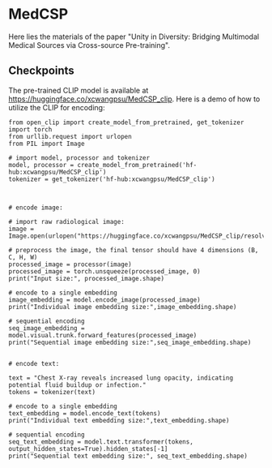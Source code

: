# MedCSP
Here lies the materials of the paper "Unity in Diversity: Bridging Multimodal Medical Sources via Cross-source Pre-training". 

## Checkpoints
The pre-trained CLIP model is available at https://huggingface.co/xcwangpsu/MedCSP_clip. Here is a demo of how to utilize the CLIP for encoding: 

```
from open_clip import create_model_from_pretrained, get_tokenizer
import torch
from urllib.request import urlopen
from PIL import Image

# import model, processor and tokenizer
model, processor = create_model_from_pretrained('hf-hub:xcwangpsu/MedCSP_clip')
tokenizer = get_tokenizer('hf-hub:xcwangpsu/MedCSP_clip')



# encode image:

# import raw radiological image:
image = Image.open(urlopen("https://huggingface.co/xcwangpsu/MedCSP_clip/resolve/main/image_sample.jpg"))

# preprocess the image, the final tensor should have 4 dimensions (B, C, H, W)
processed_image = processor(image)
processed_image = torch.unsqueeze(processed_image, 0)
print("Input size:", processed_image.shape)

# encode to a single embedding
image_embedding = model.encode_image(processed_image)
print("Individual image embedding size:",image_embedding.shape)

# sequential encoding
seq_image_embedding = model.visual.trunk.forward_features(processed_image)
print("Sequential image embedding size:",seq_image_embedding.shape)


# encode text:

text = "Chest X-ray reveals increased lung opacity, indicating potential fluid buildup or infection."
tokens = tokenizer(text)

# encode to a single embedding
text_embedding = model.encode_text(tokens)
print("Individual text embedding size:",text_embedding.shape)

# sequential encoding
seq_text_embedding = model.text.transformer(tokens, output_hidden_states=True).hidden_states[-1]
print("Sequential text embedding size:", seq_text_embedding.shape)

```
